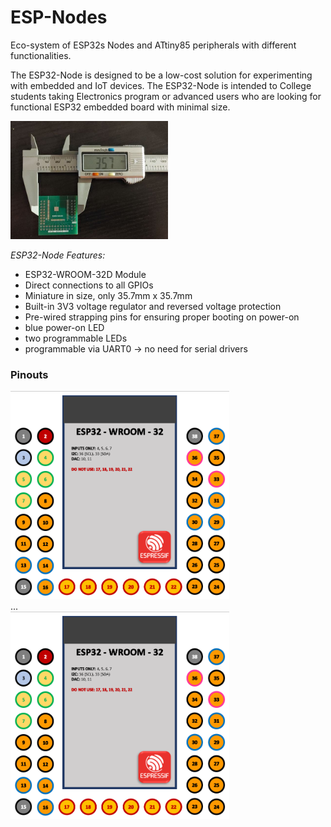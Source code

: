 # ESP-Nodes
Eco-system of ESP32s Nodes and ATtiny85 peripherals with different functionalities.

<p>The ESP32-Node is designed to be a low-cost solution for experimenting with embedded and IoT devices. The ESP32-Node is intended to College students taking Electronics program or advanced users who are looking for functional ESP32 embedded board with minimal size.</p>

<img alt="ESP32-Node PCB" src="https://github.com/alexandrebobkov/ESP-Nodes/blob/main/assets/ESP32-Node-001.jpg" width="50%"/>

<p><i>ESP32-Node Features:</i></p>

- ESP32-WROOM-32D Module
- Direct connections to all GPIOs
- Miniature in size, only 35.7mm x 35.7mm
- Built-in 3V3 voltage regulator and reversed voltage protection
- Pre-wired strapping pins for ensuring proper booting on power-on
- blue power-on LED
- two programmable LEDs
- programmable via UART0 -> no need for serial drivers

### Pinouts

<img alt="ESP32-Node Pinout" src="https://github.com/alexandrebobkov/ESP-Nodes/blob/main/assets/ESP32-Node-pinout.png" width="350px"/>

<div class="width: 100px; float: left;">
  <div>
    <div>...</div>
  </div>
  <div>
    <div><img alt="ESP32-Node Pinout" src="https://github.com/alexandrebobkov/ESP-Nodes/blob/main/assets/ESP32-Node-pinout.png" width="350px"/></div>
  </div>
</div>
